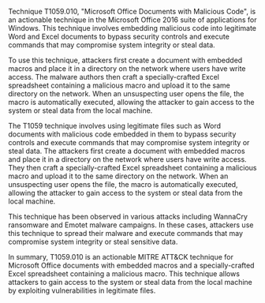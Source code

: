 Technique T1059.010, "Microsoft Office Documents with Malicious Code", is an actionable technique in the Microsoft Office 2016 suite of applications for Windows. This technique involves embedding malicious code into legitimate Word and Excel documents to bypass security controls and execute commands that may compromise system integrity or steal data.

To use this technique, attackers first create a document with embedded macros and place it in a directory on the network where users have write access. The malware authors then craft a specially-crafted Excel spreadsheet containing a malicious macro and upload it to the same directory on the network. When an unsuspecting user opens the file, the macro is automatically executed, allowing the attacker to gain access to the system or steal data from the local machine.

The T1059 technique involves using legitimate files such as Word documents with malicious code embedded in them to bypass security controls and execute commands that may compromise system integrity or steal data. The attackers first create a document with embedded macros and place it in a directory on the network where users have write access. They then craft a specially-crafted Excel spreadsheet containing a malicious macro and upload it to the same directory on the network. When an unsuspecting user opens the file, the macro is automatically executed, allowing the attacker to gain access to the system or steal data from the local machine.

This technique has been observed in various attacks including WannaCry ransomware and Emotet malware campaigns. In these cases, attackers use this technique to spread their malware and execute commands that may compromise system integrity or steal sensitive data.

In summary, T1059.010 is an actionable MITRE ATT&CK technique for Microsoft Office documents with embedded macros and a specially-crafted Excel spreadsheet containing a malicious macro. This technique allows attackers to gain access to the system or steal data from the local machine by exploiting vulnerabilities in legitimate files.
